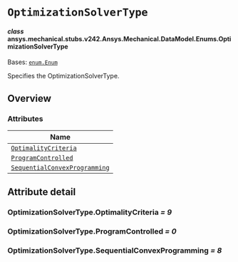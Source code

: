 # `OptimizationSolverType`

<a id="ansys.mechanical.stubs.v242.Ansys.Mechanical.DataModel.Enums.OptimizationSolverType"></a>

#### *class* ansys.mechanical.stubs.v242.Ansys.Mechanical.DataModel.Enums.OptimizationSolverType

Bases: [`enum.Enum`](https://docs.python.org/3/library/enum.html#enum.Enum)

Specifies the OptimizationSolverType.

<!-- !! processed by numpydoc !! -->

<a id="overview"></a>

## Overview

### Attributes

| Name |
| -------------------------------------------------------------------------------------------------------------------------------------------------------------------- |
| [`OptimalityCriteria`](#OptimizationSolverType.OptimalityCriteria) |
| [`ProgramControlled`](#OptimizationSolverType.ProgramControlled) |
| [`SequentialConvexProgramming`](#OptimizationSolverType.SequentialConvexProgramming) |

<a id="attribute-detail"></a>

## Attribute detail

<a id="OptimizationSolverType.OptimalityCriteria"></a>

### OptimizationSolverType.OptimalityCriteria *= 9*

<a id="OptimizationSolverType.ProgramControlled"></a>

### OptimizationSolverType.ProgramControlled *= 0*

<a id="OptimizationSolverType.SequentialConvexProgramming"></a>

### OptimizationSolverType.SequentialConvexProgramming *= 8*



